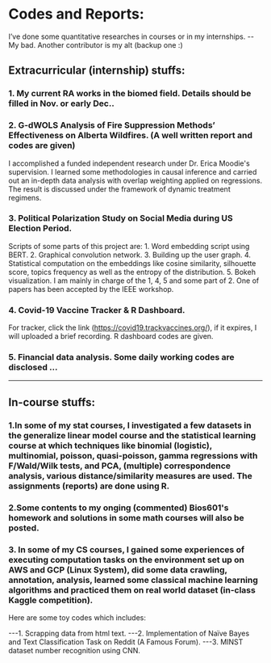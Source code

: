 # Codes and Reports:

I’ve done some quantitative researches in courses or in my internships. -- My bad. Another contributor is my alt (backup one :)

## Extracurricular (internship) stuffs:

### 1. My current RA works in the biomed field. Details should be filled in Nov. or early Dec.. 

### 2. G-dWOLS Analysis of Fire Suppression Methods’ Effectiveness on Alberta Wildfires. (A well written report and codes are given)

I accomplished a funded independent research under Dr. Erica Moodie's supervision. I learned some methodologies in causal inference and carried out an in-depth data analysis with overlap weighting applied on regressions. The result is discussed under the framework of dynamic treatment regimens.

### 3. Political Polarization Study on Social Media during US Election Period. 

Scripts of some parts of this project are: 1. Word embedding script using BERT. 2. Graphical convolution network. 3. Building up the user graph. 4. Statistical computation on the embeddings like cosine similarity, silhouette score, topics frequency as well as the entropy of the distribution. 5. Bokeh visualization. I am mainly in charge of the 1, 4, 5 and some part of 2. One of papers has been accepted by the IEEE workshop.

### 4. Covid-19 Vaccine Tracker & R Dashboard. 

For tracker, click the link (https://covid19.trackvaccines.org/), if it expires, I will uploaded a brief recording. R dashboard codes are given.

### 5. Financial data analysis. Some daily working codes are disclosed ...

-------------------------------------------------

## In-course stuffs:

### 1.In some of my stat courses, I investigated a few datasets in the generalize linear model course and the statistical learning course at which techniques like binomial (logistic), multinomial, poisson, quasi-poisson, gamma regressions with F/Wald/Wilk tests, and PCA, (multiple) correspondence analysis, various distance/similarity measures are used. The assignments (reports) are done using R. 


### 2.Some contents to my onging (commented) Bios601's homework and solutions in some math courses will also be posted. 

### 3. In some of my CS courses, I gained some experiences of executing computation tasks on the environment set up on AWS and GCP (Linux System), did some data crawling, annotation, analysis, learned some classical machine learning algorithms and practiced them on real world dataset (in-class Kaggle competition). 

Here are some toy codes which includes: 

---1. Scrapping data from html text. 
---2. Implementation of Naïve Bayes and Text Classification Task on Reddit (A Famous Forum). 
---3. MINST dataset number recognition using CNN.
